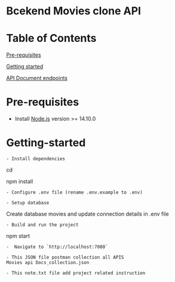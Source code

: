 # Bcekend Movies clone API

# Table of Contents
[Pre-requisites](#Pre-requisites)

[Getting started](#Getting-started)

[API Document endpoints](#API-endpoints)

# Pre-requisites
- Install [Node.js](https://nodejs.org/en/) version >= 14.10.0

# Getting-started
```
- Install dependencies
```
cd <project-name>

npm install
```
- Configure .env file (rename .env.example to .env)

- Setup database
```
Create database movies and update connection details in .env file
```
- Build and run the project
```
npm start
```
-  Navigate to `http://localhost:7080`

- This JSON file postman collection all APIS
Movies api Docs_collection.json

- This note.txt file add project related instruction